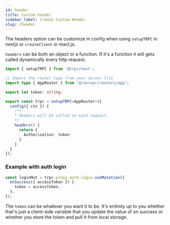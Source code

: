 ```yaml
---
id: header
title: Custom header
sidebar_label: Create Custom Header
slug: /header
---
```


The headers option can be customize in config when using `setupTRPC` in nextjs or `createClient` in react.js.

`headers` can be both an object or a function. If it's a function it will gets called dynamically every http request.

```ts title='utils/trpc.ts'
import { setupTRPC } from '@trpc/next';

// Import the router type from your server file
import type { AppRouter } from "@/server/routers/app";

export let token: string;

export const trpc = setupTRPC<AppRouter>({
  config({ ctx }) {
    /** 
    * Headers will be called on each request.
    */
    headers() {
      return {
        Authorization: token
      }
    }
  }
});
```

### Example with auth login

```ts title='pages/auth.tsx'
const loginMut = trpc.proxy.auth.login.useMutation({
  onSuccess({ accessToken }) {
    token = accessToken;
  },
});
```

The `token` can be whatever you want it to be. It's entirely up to you whether that's just a client-side
variable that you update the value of on success or whether you store the token and pull it from local storage.
